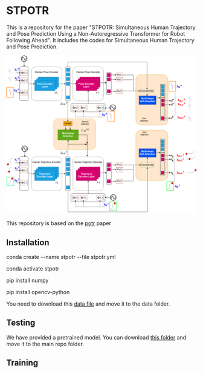 # STPOTR
This is a repository for the paper "STPOTR: Simultaneous Human Trajectory and Pose Prediction Using a Non-Autoregressive Transformer for Robot Following Ahead". It includes the codes for Simultaneous Human Trajectory and Pose Prediction. 

![alt text](images/my_model.png)

This repository is based on the [potr](https://github.com/idiap/potr) paper
## Installation
conda create --name stpotr --file stpotr.yml

conda activate stpotr

pip install numpy

pip install opencv-python

You need to download this [data file](https://drive.google.com/file/d/1pNQKtnd1rIl7qPjqIZIJXWDVgisEvabN/view?usp=sharing) and move it to the data folder.

## Testing

We have provided a pretrained model. You can download [this folder](https://drive.google.com/file/d/15eCdRhV1ICyCdAvIAV4DNL9jkdyJUkZ1/view?usp=sharing) and move it to the main repo folder.

## Training
